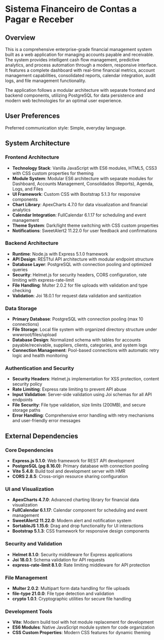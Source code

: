 # Sistema Financeiro de Contas a Pagar e Receber

## Overview

This is a comprehensive enterprise-grade financial management system built as a web application for managing accounts payable and receivable. The system provides intelligent cash flow management, predictive analytics, and process automation through a modern, responsive interface. It features a complete dashboard with real-time financial metrics, account management capabilities, consolidated reports, calendar integration, audit logs, and file management functionality.

The application follows a modular architecture with separate frontend and backend components, utilizing PostgreSQL for data persistence and modern web technologies for an optimal user experience.

## User Preferences

Preferred communication style: Simple, everyday language.

## System Architecture

### Frontend Architecture
- **Technology Stack**: Vanilla JavaScript with ES6 modules, HTML5, CSS3 with CSS custom properties for theming
- **Module System**: Modular ES6 architecture with separate modules for Dashboard, Accounts Management, Consolidados (Reports), Agenda, Logs, and Files
- **UI Framework**: Custom CSS with Bootstrap 5.1.3 for responsive components
- **Chart Library**: ApexCharts 4.7.0 for data visualization and financial analytics
- **Calendar Integration**: FullCalendar 6.1.17 for scheduling and event management
- **Theme System**: Dark/light theme switching with CSS custom properties
- **Notifications**: SweetAlert2 11.22.0 for user feedback and confirmations

### Backend Architecture
- **Runtime**: Node.js with Express 5.1.0 framework
- **API Design**: RESTful API architecture with modular endpoint structure
- **Database Layer**: PostgreSQL with connection pooling and optimized queries
- **Security**: Helmet.js for security headers, CORS configuration, rate limiting with express-rate-limit
- **File Handling**: Multer 2.0.2 for file uploads with validation and type checking
- **Validation**: Joi 18.0.1 for request data validation and sanitization

### Data Storage
- **Primary Database**: PostgreSQL with connection pooling (max 10 connections)
- **File Storage**: Local file system with organized directory structure under wwwroot/files/upload
- **Database Design**: Normalized schema with tables for accounts payable/receivable, suppliers, clients, categories, and system logs
- **Connection Management**: Pool-based connections with automatic retry logic and health monitoring

### Authentication and Security
- **Security Headers**: Helmet.js implementation for XSS protection, content security policy
- **Rate Limiting**: Express rate limiting to prevent API abuse
- **Input Validation**: Server-side validation using Joi schemas for all API endpoints
- **File Security**: File type validation, size limits (200MB), and secure storage paths
- **Error Handling**: Comprehensive error handling with retry mechanisms and user-friendly error messages

## External Dependencies

### Core Dependencies
- **Express.js 5.1.0**: Web framework for REST API development
- **PostgreSQL (pg 8.16.0)**: Primary database with connection pooling
- **Vite 5.4.8**: Build tool and development server with HMR
- **CORS 2.8.5**: Cross-origin resource sharing configuration

### UI and Visualization
- **ApexCharts 4.7.0**: Advanced charting library for financial data visualization
- **FullCalendar 6.1.17**: Calendar component for scheduling and event management
- **SweetAlert2 11.22.0**: Modern alert and notification system
- **SortableJS 1.15.6**: Drag and drop functionality for UI interactions
- **Bootstrap 5.1.3**: CSS framework for responsive design components

### Security and Validation
- **Helmet 8.1.0**: Security middleware for Express applications
- **Joi 18.0.1**: Schema validation for API requests
- **express-rate-limit 8.1.0**: Rate limiting middleware for API protection

### File Management
- **Multer 2.0.2**: Multipart form data handling for file uploads
- **file-type 21.0.0**: File type detection and validation
- **crypto 1.0.1**: Cryptographic utilities for secure file handling

### Development Tools
- **Vite**: Modern build tool with hot module replacement for development
- **ES6 Modules**: Native JavaScript module system for code organization
- **CSS Custom Properties**: Modern CSS features for dynamic theming